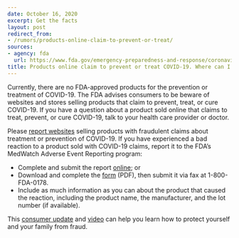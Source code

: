 ```yaml
---
date: October 16, 2020
excerpt: Get the facts
layout: post
redirect_from:
- /rumors/products-online-claim-to-prevent-or-treat/
sources:
- agency: fda
  url: https://www.fda.gov/emergency-preparedness-and-response/coronavirus-disease-2019-covid-19/coronavirus-disease-2019-covid-19-frequently-asked-questions
title: Products online claim to prevent or treat COVID-19. Where can I report websites selling fraudulent products with fraudulent claims?
---
```


Currently, there are no FDA-approved products for the prevention or treatment of COVID-19. The FDA advises consumers to be beware of websites and stores selling products that claim to prevent, treat, or cure COVID-19. If you have a question about a product sold online that claims to treat, prevent, or cure COVID-19, talk to your health care provider or doctor.

Please [report websites](https://www.accessdata.fda.gov/scripts/email/oc/buyonline/english.cfm) selling products with fraudulent claims about treatment or prevention of COVID-19. If you have experienced a bad reaction to a product sold with COVID-19 claims, report it to the FDA’s MedWatch Adverse Event Reporting program:

- Complete and submit the report [online](https://www.accessdata.fda.gov/scripts/medwatch/index.cfm); or
- Download and complete the [form](https://www.fda.gov/media/76299/download) (PDF), then submit it via fax at 1-800-FDA-0178.
- Include as much information as you can about the product that caused the reaction, including the product name, the manufacturer, and the lot number (if available).


This [consumer update](https://www.fda.gov/consumers/consumer-updates/beware-fraudulent-coronavirus-tests-vaccines-and-treatments) and [video](https://www.youtube.com/watch?v=YXntX39C1rg&feature=youtu.be) can help you learn how to protect yourself and your family from fraud.
